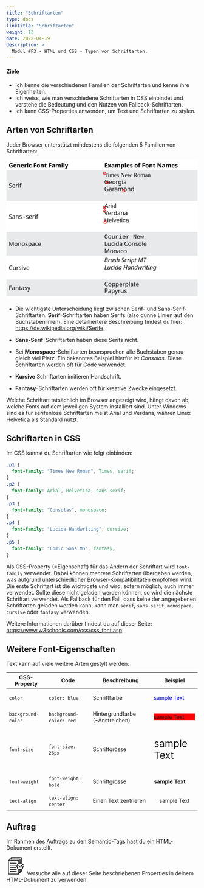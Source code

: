 ```yaml
---
title: "Schriftarten"
type: docs
linkTitle: "Schriftarten"
weight: 13
date: 2022-04-19
description: >
  Modul #F3 - HTML und CSS - Typen von Schriftarten.
---
```


#### Ziele

- Ich kenne die verschiedenen Familien der Schriftarten und kenne ihre Eigenheiten.
- Ich weiss, wie man verschiedene Schriftarten in CSS einbindet und verstehe die Bedeutung und den Nutzen von Fallback-Schriftarten.
- Ich kann CSS-Properties anwenden, um Text und Schriftarten zu stylen.

## Arten von Schriftarten

Jeder Browser unterstützt mindestens die folgenden 5 Familien von Schriftarten:

![fontTypes](images/font-types.svg "Verschiedene Font-Types")

- Die wichtigste Unterscheidung liegt zwischen Serif- und Sans-Serif-Schriftarten. **Serif**-Schriftarten haben Serifs (also dünne Linien auf den Buchstabenlinien). Eine detailliertere Beschreibung findest du hier: https://de.wikipedia.org/wiki/Serife

- **Sans-Serif**-Schriftarten haben diese Serifs nicht.
- Bei **Monospace**-Schriftarten beanspruchen alle Buchstaben genau gleich viel Platz. Ein bekanntes Beispiel hierfür ist _Consolas_. Diese Schriftarten werden oft für Code verwendet.
- **Kursive** Schriftarten imitieren Handschrift.
- **Fantasy**-Schriftarten werden oft für kreative Zwecke eingesetzt.

Welche Schriftart tatsächlich im Browser angezeigt wird, hängt davon ab, welche Fonts auf dem jeweiligen System installiert sind. Unter Windows sind es für serifenlose Schriftarten meist Arial und Verdana, währen Linux Helvetica als Standard nutzt.

## Schriftarten in CSS

Im CSS kannst du Schriftarten wie folgt einbinden:

```css
.p1 {
  font-family: "Times New Roman", Times, serif;
}
.p2 {
  font-family: Arial, Helvetica, sans-serif;
}
.p3 {
  font-family: "Consolas", monospace;
}
.p4 {
  font-family: "Lucida Handwriting", cursive;
}
.p5 {
  font-family: "Comic Sans MS", fantasy;
}
```

Als CSS-Property (=Eigenschaft) für das Ändern der Schriftart wird `font-family` verwendet. Dabei können mehrere Schriftarten übergeben werden, was aufgrund unterschiedlicher Browser-Kompatibilitäten empfohlen wird. Die erste Schriftart ist die wichtigste und wird, sofern möglich, auch immer verwendet. Sollte diese nicht geladen werden können, so wird die nächste Schriftart verwendet. Als Fallback für den Fall, dass keine der angegebenen Schriftarten geladen werden kann, kann man `serif`, `sans-serif`, `monospace`, `cursive` oder `fantasy` verwenden.

Weitere Informationen darüber findest du auf dieser Seite: https://www.w3schools.com/css/css_font.asp

## Weitere Font-Eigenschaften

Text kann auf viele weitere Arten gestylt werden:

| CSS-Property       | Code                    | Beschreibung                    | Beispiel                                         |
| ------------------ | ----------------------- | ------------------------------- | ------------------------------------------------ |
| `color`            | `color: blue`           | Schriftfarbe                    | <p style="color: blue">sample Text</p>           |
| `background-color` | `background-color: red` | Hintergrundfarbe (~Anstreichen) | <p style="background-color: red">sample Text</p> |
| `font-size`        | `font-size: 26px`       | Schriftgrösse                   | <p style="font-size: 26px">sample Text</p>       |
| `font-weight`      | `font-weight: bold`     | Schriftgrösse                   | <p style="font-weight: bold">sample Text</p>     |
| `text-align`       | `text-align: center`    | Einen Text zentrieren           | <p style="text-align: center">sample Text</p>    |

## Auftrag

Im Rahmen des Auftrags zu den Semantic-Tags hast du ein HTML-Dokument erstellt.

![task1](/images/task.png)
Versuche alle auf dieser Seite beschriebenen Properties in deinem HTML-Dokument zu verwenden.
